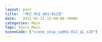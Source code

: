 ```yaml
---
layout: post
title:  "메인_회상_001~012장"
date:   2021-02-21 15:00:00 +0000
categories: Main
Tags: Story Main
SceneCode: ["scene_skip_cp001-012_q1_s10"]
---
```

